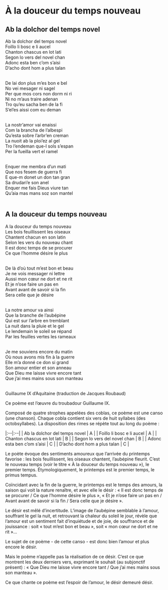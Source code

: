 # À la douceur du temps nouveau

## Ab la dolchor del temps novel

Ab la dolchor del temps novel<br />
Foillo li bosc e li aucel<br />
Chanton chascus en lot lati<br />
Segon lo vers del novel chan<br />
Adonc esta ben c’om s’aisi<br />
D’acho dont hom a plus talan<br /><br />

De lai don plus m’es bon e bel<br />
No vei mesager ni sagel<br />
Per que mos cors non dorm ni ri<br />
Ni no m’aus traire adenan<br />
Tro qu’eu sacha ben de la fi<br />
S’el’es aissi com eu deman<br /><br />

La nostr’amor vai enaissi<br />
Com la brancha de l’albespi<br />
Qu’esta sobre l’arbr’en creman<br />
La nuoit ab la ploi’ez al gel<br />
Tro l’endeman que-l sols s’espan<br />
Per la fueilla vert el ramel<br /><br />

Enquer me membra d’un mati<br />
Que nos fesem de guerra fi<br />
E que-m donet un don tan gran<br />
Sa drudari’e son anel<br />
Enquer me fais Dieus viure tan<br />
Qu’aia mas mans soz son mantel<br /><br />

## A la douceur du temps nouveau

A la douceur du temps nouveau<br />
Les bois feuillissent les oiseaux<br />
Chantent chacun en son latin<br />
Selon les vers du nouveau chant<br />
Il est donc temps de se procurer<br />
Ce que l’homme désire le plus<br /><br />

De là d’où tout m’est bon et beau<br />
Je ne vois messager ni lettre<br />
Aussi mon cœur ne dort et ne rit<br />
Et je n’ose faire un pas en<br />
Avant avant de savoir si la fin<br />
Sera celle que je désire<br /><br />

La notre amour va ainsi<br />
Que la branche de l’aubépine<br />
Qui est sur l’arbre en tremblant<br />
La nuit dans la pluie et le gel<br />
Le lendemain le soleil se répand<br />
Par les feuilles vertes les rameaux<br /><br />

Je me souviens encore du matin<br />
Où nous avons mis fin à la guerre<br />
Elle m’a donné ce don si grand<br />
Son amour entier et son anneau<br />
Que Dieu me laisse vivre encore tant<br />
Que j’ai mes mains sous son manteau<br /><br />

Guillaume IX d’Aquitaine (traduction de Jacques Roubaud)

Ce poème est l’œuvre du troubadour Guillaume IX.

Composé de quatre strophes appelées des coblas, ce poème est une canso (une chanson). Chaque cobla contient six vers de huit syllabes (des octobsyllabes). La disposition des rimes se répète tout au long du poème :

|:--|:--|
| Ab la dolchor del temps novel | A |
| Foillo li bosc e li aucel | A |
| Chanton chascus en lot lati | B |
| Segon lo vers del novel chan | B |
| Adonc esta ben c’om s’aisi | C |
| D’acho dont hom a plus talan | C |

Le poète évoque des sentiments amoureux que l’arrivée du printemps favorise : les bois feuillissent, les oiseaux chantent, l’aubépine fleurit. C’est le nouveau temps (voir le titre « À la douceur du temps nouveau »), le premier temps. Étymologiquement, le printemps est le premier temps, le primus tempus.

Coïncidant avec la fin de la guerre, le printemps est le temps des amours, la saison qui voit la nature renaître, et avec elle le désir : « Il est donc temps de se procurer / Ce que l’homme désire le plus », « Et je n’ose faire un pas en / Avant avant de savoir si la fin / Sera celle que je désire ».

Le désir est mêlé d’incertitude. L’image de l’aubépine semblable à l’amour, souffrant le gel la nuit, et retrouvant la chaleur du soleil le jour, révèle que l’amour est un sentiment fait d’inquiétude et de joie, de souffrance et de jouissance : soit « tout m’est bon et beau », soit « mon cœur ne dort et ne rit »...

Le sujet de ce poème - de cette canso - est donc bien l’amour et plus encore le désir.

Mais le poème n’appelle pas la réalisation de ce désir. C’est ce que montrent les deux derniers vers, exprimant le souhait (au subjonctif présent) : « Que Dieu me laisse vivre encore tant / Que j’ai mes mains sous son manteau ». 

Ce que chante ce poème est l’espoir de l’amour, le désir demeuré désir.





